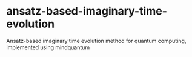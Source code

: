 # ansatz-based-imaginary-time-evolution
Ansatz-based imaginary time evolution method for quantum computing, implemented using mindquantum
